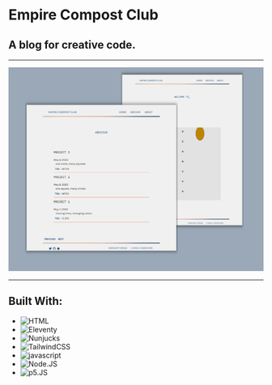# Empire Compost Club

## A blog for creative code.

---

![img](src/assets/images/creativeCodingSet.png)

---

## Built With:

- ![HTML]
- ![Eleventy]
- ![Nunjucks]
- ![TailwindCSS]
- ![javascript]
- ![Node.JS]
- ![p5.JS]

[html]: https://img.shields.io/badge/html5-%23E34F26.svg?style=for-the-badge&logo=html5&logoColor=white
[javascript]: https://img.shields.io/badge/javascript-%23f7df1e.svg?style=for-the-badge&logo=javascript&logoColor=white
[node.js]: https://img.shields.io/badge/node-339933?style=for-the-badge&logo=node.js&logoColor=white
[tailwindcss]: https://img.shields.io/badge/tailwindcss-06B6D4?style=for-the-badge&logo=tailwindcss&logoColor=white
[eleventy]: https://img.shields.io/badge/eleventy-000000?style=for-the-badge&logo=eleventy&logoColor=white
[nunjucks]: https://img.shields.io/badge/nunjucks-1c4913?style=for-the-badge&logo=nunjucks&logoColor=white
[p5.js]: https://img.shields.io/badge/p5.js-ed225d?style=for-the-badge&logo=p5.js&logoColor=white
